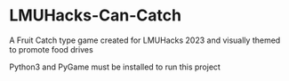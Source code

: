 # LMUHacks-Can-Catch
A Fruit Catch type game created for LMUHacks 2023 and visually themed to promote food drives


Python3 and PyGame must be installed to run this project
